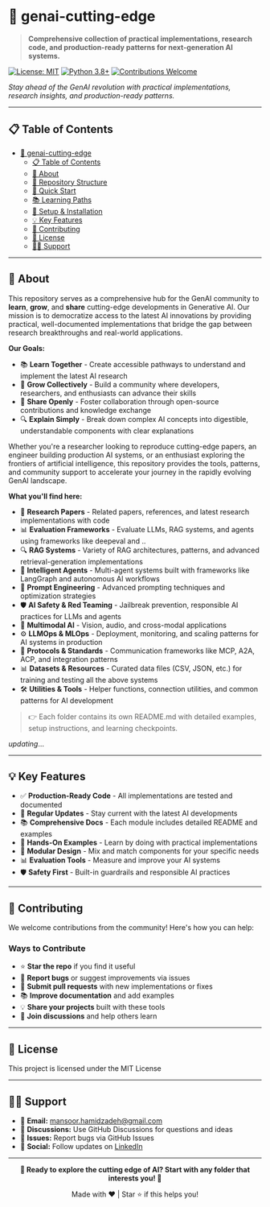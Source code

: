 # 🚀 genai-cutting-edge

> **Comprehensive collection of practical implementations, research code, and production-ready patterns for next-generation AI systems.**

[![License: MIT](https://img.shields.io/badge/License-MIT-yellow.svg)](https://opensource.org/licenses/MIT)
[![Python 3.8+](https://img.shields.io/badge/python-3.8+-blue.svg)](https://www.python.org/downloads/)
[![Contributions Welcome](https://img.shields.io/badge/contributions-welcome-brightgreen.svg?style=flat)](CONTRIBUTING.md)

*Stay ahead of the GenAI revolution with practical implementations, research insights, and production-ready patterns.*

---

## 📋 Table of Contents

- [🚀 genai-cutting-edge](#-genai-cutting-edge)
  - [📋 Table of Contents](#-table-of-contents)
  - [🎯 About](#-about)
  - [📁 Repository Structure](#-repository-structure)
  - [🚀 Quick Start](#-quick-start)
  - [📚 Learning Paths](#-learning-paths)
  - [🔧 Setup \& Installation](#-setup--installation)
  - [💡 Key Features](#-key-features)
  - [🤝 Contributing](#-contributing)
  - [📄 License](#-license)
  - [🙋‍♂️ Support](#️-support)

---

## 🎯 About

This repository serves as a comprehensive hub for the GenAI community to **learn**, **grow**, and **share** cutting-edge developments in Generative AI. Our mission is to democratize access to the latest AI innovations by providing practical, well-documented implementations that bridge the gap between research breakthroughs and real-world applications.

**Our Goals:**
- 📚 **Learn Together** - Create accessible pathways to understand and implement the latest AI research
- 🌱 **Grow Collectively** - Build a community where developers, researchers, and enthusiasts can advance their skills
- 🤝 **Share Openly** - Foster collaboration through open-source contributions and knowledge exchange
- 🔍 **Explain Simply** - Break down complex AI concepts into digestible, understandable components with clear explanations

Whether you're a researcher looking to reproduce cutting-edge papers, an engineer building production AI systems, or an enthusiast exploring the frontiers of artificial intelligence, this repository provides the tools, patterns, and community support to accelerate your journey in the rapidly evolving GenAI landscape.

**What you'll find here:**
- 🔬 **Research Papers** - Related papers, references, and latest research implementations with code
- 📊 **Evaluation Frameworks** - Evaluate LLMs, RAG systems, and agents using frameworks like deepeval  and ..
- 🔍 **RAG Systems** - Variety of RAG architectures, patterns, and advanced retrieval-generation implementations
- 🤖 **Intelligent Agents** - Multi-agent systems built with frameworks like LangGraph and autonomous AI workflows
- 💬 **Prompt Engineering** - Advanced prompting techniques and optimization strategies
- 🛡️ **AI Safety & Red Teaming** - Jailbreak prevention, responsible AI practices for LLMs and agents
- 🎨 **Multimodal AI** - Vision, audio, and cross-modal applications
- ⚙️ **LLMOps & MLOps** - Deployment, monitoring, and scaling patterns for AI systems in production
- 🔧 **Protocols & Standards** - Communication frameworks like MCP, A2A, ACP, and integration patterns
- 📊 **Datasets & Resources** - Curated data files (CSV, JSON, etc.) for training and testing all the above systems
- 🛠️ **Utilities & Tools** - Helper functions, connection utilities, and common patterns for AI development

> 👉 Each folder contains its own README.md with detailed examples, setup instructions, and learning checkpoints.

_updating_...

---


## 💡 Key Features

- ✅ **Production-Ready Code** - All implementations are tested and documented
- 🔄 **Regular Updates** - Stay current with the latest AI developments
- 📚 **Comprehensive Docs** - Each module includes detailed README and examples
- 🧪 **Hands-On Examples** - Learn by doing with practical implementations
- 🔧 **Modular Design** - Mix and match components for your specific needs
- 📊 **Evaluation Tools** - Measure and improve your AI systems
- 🛡️ **Safety First** - Built-in guardrails and responsible AI practices

---

## 🤝 Contributing

We welcome contributions from the community! Here's how you can help:

### Ways to Contribute
- ⭐ **Star the repo** if you find it useful
- 🐛 **Report bugs** or suggest improvements via issues
- 🔧 **Submit pull requests** with new implementations or fixes
- 📚 **Improve documentation** and add examples
- 💡 **Share your projects** built with these tools
- 📢 **Join discussions** and help others learn

---

## 📄 License

This project is licensed under the MIT License

---

## 🙋‍♂️ Support

- 📧 **Email:** mansoor.hamidzadeh@gmail.com
- 💬 **Discussions:** Use GitHub Discussions for questions and ideas
- 🐛 **Issues:** Report bugs via GitHub Issues
- 📱 **Social:** Follow updates on [LinkedIn](www.linkedin.com/in/mansoorhamidzadeh)

---

<p align="center">
  <strong>🚀 Ready to explore the cutting edge of AI? Start with any folder that interests you! 🚀</strong>
</p>

<p align="center">
  Made with ❤️  | Star ⭐ if this helps you!
</p>